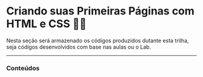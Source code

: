 # Criando suas Primeiras Páginas com HTML e CSS 👩‍💻

Nesta seção será armazenado os códigos produzidos dutante esta trilha, seja códigos desenvolvidos com base nas aulas ou o Lab.

---
### Conteúdos

